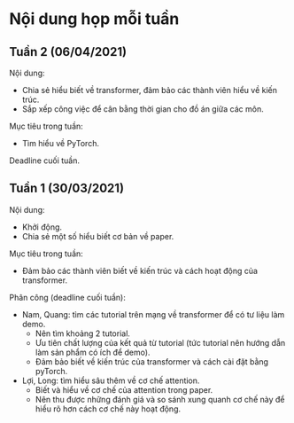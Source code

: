 # Nội dung họp mỗi tuần
## Tuần 2 (06/04/2021)
Nội dung:
- Chia sẻ hiểu biết về transformer, đảm bảo các thành viên hiểu về kiến trúc.
- Sắp xếp công việc để cân bằng thời gian cho đồ án giữa các môn.

Mục tiêu trong tuần:
- Tìm hiểu về PyTorch.

Deadline cuối tuần.

## Tuần 1 (30/03/2021)
Nội dung:
- Khởi động.
- Chia sẻ một số hiểu biết cơ bản về paper.

Mục tiêu trong tuần:
- Đảm bảo các thành viên biết về kiến trúc và cách hoạt động của transformer.

Phân công (deadline cuối tuần):
- Nam, Quang: tìm các tutorial trên mạng về transformer để có tư liệu làm demo.
    - Nên tìm khoảng 2 tutorial.
    - Ưu tiên chất lượng của kết quả từ tutorial (tức tutorial nên hướng dẫn làm sản phẩm có ích để demo).
    - Đảm bảo biết về kiến trúc của transformer và cách cài đặt bằng pyTorch.
- Lợi, Long: tìm hiểu sâu thêm về cơ chế attention.
    - Biết và hiểu về cơ chế của attention trong paper.
    - Nên thu được những đánh giá và so sánh xung quanh cơ chế này để hiểu rõ hơn cách cơ chế này hoạt động.
